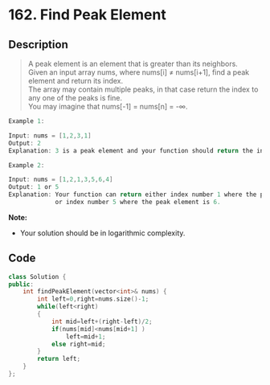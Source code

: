 # 162. Find Peak Element

## Description

> A peak element is an element that is greater than its neighbors.  
> Given an input array nums, where nums[i] ≠ nums[i+1], find a peak element and return its index.  
> The array may contain multiple peaks, in that case return the index to any one of the peaks is fine.  
> You may imagine that nums[-1] = nums[n] = -∞.

```c
Example 1:

Input: nums = [1,2,3,1]
Output: 2
Explanation: 3 is a peak element and your function should return the index number 2.
```

```c
Example 2:

Input: nums = [1,2,1,3,5,6,4]
Output: 1 or 5 
Explanation: Your function can return either index number 1 where the peak element is 2, 
             or index number 5 where the peak element is 6.
```

**Note:**

- Your solution should be in logarithmic complexity.

## Code

```c++
class Solution {
public:
    int findPeakElement(vector<int>& nums) {
        int left=0,right=nums.size()-1;
        while(left<right)
        {
            int mid=left+(right-left)/2;
            if(nums[mid]<nums[mid+1] )
                left=mid+1;
            else right=mid;
        }
        return left;
    }
};
```